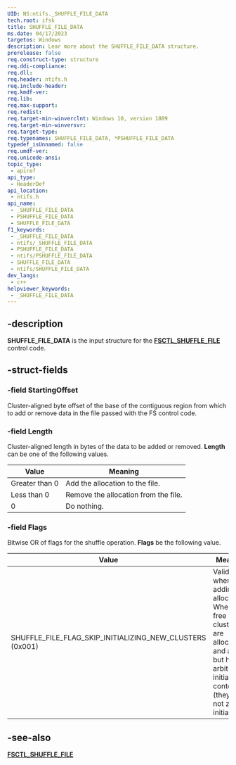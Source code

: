 ```yaml
---
UID: NS:ntifs._SHUFFLE_FILE_DATA
tech.root: ifsk
title: SHUFFLE_FILE_DATA
ms.date: 04/17/2023
targetos: Windows
description: Lear more about the SHUFFLE_FILE_DATA structure.
prerelease: false
req.construct-type: structure
req.ddi-compliance: 
req.dll: 
req.header: ntifs.h
req.include-header: 
req.kmdf-ver: 
req.lib: 
req.max-support: 
req.redist: 
req.target-min-winverclnt: Windows 10, version 1809
req.target-min-winversvr: 
req.target-type: 
req.typenames: SHUFFLE_FILE_DATA, *PSHUFFLE_FILE_DATA
typedef_isUnnamed: false
req.umdf-ver: 
req.unicode-ansi: 
topic_type:
 - apiref
api_type:
 - HeaderDef
api_location:
 - ntifs.h
api_name:
 - _SHUFFLE_FILE_DATA
 - PSHUFFLE_FILE_DATA
 - SHUFFLE_FILE_DATA
f1_keywords:
 - _SHUFFLE_FILE_DATA
 - ntifs/_SHUFFLE_FILE_DATA
 - PSHUFFLE_FILE_DATA
 - ntifs/PSHUFFLE_FILE_DATA
 - SHUFFLE_FILE_DATA
 - ntifs/SHUFFLE_FILE_DATA
dev_langs:
 - c++
helpviewer_keywords:
 - _SHUFFLE_FILE_DATA
---
```


## -description

**SHUFFLE_FILE_DATA** is the input structure for the [**FSCTL_SHUFFLE_FILE**](ni-ntifs-fsctl_shuffle_file.md) control code.

## -struct-fields

### -field StartingOffset

Cluster-aligned byte offset of the base of the contiguous region from which to add or remove data in the file passed with the FS control code.

### -field Length

Cluster-aligned length in bytes of the data to be added or removed. **Length** can be one of the following values.

| Value | Meaning |
| ----- | ------- |
| Greater than 0 | Add the allocation to the file. |
| Less than 0    | Remove the allocation from the file. |
| 0              | Do nothing. |

### -field Flags

Bitwise OR of flags for the shuffle operation. **Flags** be the following value.

| Value | Meaning |
| ----- | ------- |
| SHUFFLE_FILE_FLAG_SKIP_INITIALIZING_NEW_CLUSTERS (0x001) | Valid only when adding allocation. When set, free clusters are allocated and added but have arbitrary initial contents (they are not zero-initialized). |

## -see-also

[**FSCTL_SHUFFLE_FILE**](ni-ntifs-fsctl_shuffle_file.md)
